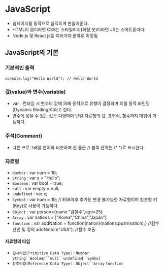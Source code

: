 # JavaScript
- 웹페이지를 동적으로 움직이게 만들어준다.
- HTML이 몸이라면 CSS는 스타일리쉬(화장,옷)이라면 JS는 스마트폰이다. 
- Node js 및 React js등 여러가지 분야로 확장됨

## JavaScript의 기본

### 기본적인 출력

```
console.log("Hello World"); // Hello World
```

### 값(value)와 변수(variable)
- var : 런타임 시 변수의 값에 의해 동적으로 유형이 결정되며 이를 동적 바인딩(Dynamic Binding)이라고 한다.
- 변수에 넣을 수 있는 값은 다양하며 단일 자료형의 값, 표현식, 함수까지 대입이 가능하다.

### 주석(Comment)
- 다른 프로그래밍 언어와 비슷하며 한 줄은 // 블록 단위는 /* */로 표시한다.

### 자료형
- `Number` : var num = 10;
- `String` : var s = "Hello";
- `Boolean` : var bool = true;
- `null` : var empty = null;
- `undefined` : var x;
- `Symbol` : var num = 10; // ES6이후 추가된 변경 불가능한 자료형이며 참조형 키(Key)로 사용이 가능하다.
- `Object` : var person={name:"김철수",age=25}
- `Array` : var nations = ["Korea","China","Japan"]
- `function` : var addNation = function(nation){nations.push(nation);} //함수 선언 및 정의
addNation("USA"); //함수 호출

#### 자료형의 타입
- `원시타입(Primitive Data Type)` : `Number` `String``Boolean``null``undefined``Symbol`
- `참조타입(Reference Data Type)` : `Object``Array` `function`
